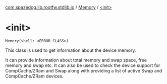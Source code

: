 [com.spazedog.lib.rootfw.stdlib.io](../index.md) / [Memory](index.md) / [&lt;init&gt;](.)

# &lt;init&gt;

`Memory(shell: <ERROR CLASS>)`

This class is used to get information about the device memory.

It can provide information about total memory and swap space, free memory and swap etc.
It can also be used to check the device support for CompCache/ZRam and Swap along with
providing a list of active Swap and CompCache/ZRam devices.

